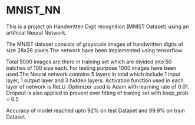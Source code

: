 # MNIST_NN
This is a project on Handwritten Digit recognition (MNIST Dataset) using an artificial Neural Network.

The MNIST dataset consists of grayscale images of handwritten digits of size 28x28 pixels.The network have been implemented using tensorflow.

Total 5000 images are there in training set which are divided into 50 batches of 100 size each.
For testing purpose 1000 images have been used.The Neural network contains 5 layers in total which include 1 input layer, 1 output layer and 3 hidden layers. Activation function used in each layer of network is ReLU .Optimizer used is Adam with learning rate of 0.01. Dropout is also applied to prevent over fitting of traning set with keep_prob = 0.5

Accuracy of model reached upto 92% on test Dataset and 99.9% on train Dataset.
